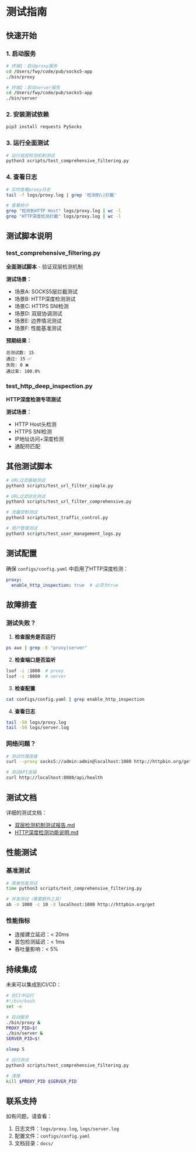 # 测试指南

## 快速开始

### 1. 启动服务

```bash
# 终端1：启动proxy服务
cd /Users/fwy/code/pub/socks5-app
./bin/proxy

# 终端2：启动server服务
cd /Users/fwy/code/pub/socks5-app
./bin/server
```

### 2. 安装测试依赖

```bash
pip3 install requests PySocks
```

### 3. 运行全面测试

```bash
# 运行双层检测机制测试
python3 scripts/test_comprehensive_filtering.py
```

### 4. 查看日志

```bash
# 实时查看proxy日志
tail -f logs/proxy.log | grep '检测到\|拦截'

# 查看统计
grep "检测到HTTP Host" logs/proxy.log | wc -l
grep "HTTP深度检测拦截" logs/proxy.log | wc -l
```

## 测试脚本说明

### test_comprehensive_filtering.py

**全面测试脚本** - 验证双层检测机制

**测试场景：**
- 场景A: SOCKS5层拦截测试
- 场景B: HTTP深度检测测试  
- 场景C: HTTPS SNI检测
- 场景D: 双层协调测试
- 场景E: 边界情况测试
- 场景F: 性能基准测试

**预期结果：**
```
总测试数: 15
通过: 15 ✅
失败: 0 ❌
通过率: 100.0%
```

### test_http_deep_inspection.py

**HTTP深度检测专项测试**

**测试场景：**
- HTTP Host头检测
- HTTPS SNI检测
- IP地址访问+深度检测
- 通配符匹配

## 其他测试脚本

```bash
# URL过滤基础测试
python3 scripts/test_url_filter_simple.py

# URL过滤综合测试
python3 scripts/test_url_filter_comprehensive.py

# 流量控制测试
python3 scripts/test_traffic_control.py

# 用户管理测试
python3 scripts/test_user_management_logs.py
```

## 测试配置

确保 `configs/config.yaml` 中启用了HTTP深度检测：

```yaml
proxy:
  enable_http_inspection: true  # 必须为true
```

## 故障排查

### 测试失败？

1. **检查服务是否运行**
```bash
ps aux | grep -E "proxy|server"
```

2. **检查端口是否监听**
```bash
lsof -i :1080  # proxy
lsof -i :8080  # server
```

3. **检查配置**
```bash
cat configs/config.yaml | grep enable_http_inspection
```

4. **查看日志**
```bash
tail -50 logs/proxy.log
tail -50 logs/server.log
```

### 网络问题？

```bash
# 测试代理连接
curl --proxy socks5://admin:admin@localhost:1080 http://httpbin.org/get

# 测试API连接
curl http://localhost:8080/api/health
```

## 测试文档

详细的测试文档：
- [双层检测机制测试报告.md](../docs/双层检测机制测试报告.md)
- [HTTP深度检测功能说明.md](../docs/HTTP深度检测过滤功能说明.md)

## 性能测试

### 基准测试

```bash
# 简单性能测试
time python3 scripts/test_comprehensive_filtering.py

# 并发测试（需要额外工具）
ab -n 1000 -c 10 -X localhost:1080 http://httpbin.org/get
```

### 性能指标

- 连接建立延迟：< 20ms
- 首包检测延迟：< 1ms  
- 吞吐量影响：< 5%

## 持续集成

未来可以集成到CI/CD：

```bash
# 在CI中运行
#!/bin/bash
set -e

# 启动服务
./bin/proxy &
PROXY_PID=$!
./bin/server &
SERVER_PID=$!

sleep 5

# 运行测试
python3 scripts/test_comprehensive_filtering.py

# 清理
kill $PROXY_PID $SERVER_PID
```

## 联系支持

如有问题，请查看：
1. 日志文件：`logs/proxy.log`, `logs/server.log`
2. 配置文件：`configs/config.yaml`
3. 文档目录：`docs/`

